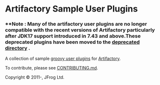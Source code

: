 Artifactory Sample User Plugins
===============================

### **Note : **Many of the artifactory user plugins are no longer compatible with the recent versions of Artifactory particularly after JDK17 support introduced in 7.43 and above.These deprecated plugins have been moved to the [deprecated directory] .**

[deprecated directory]: http://github.com/jfrog/artifactory-user-plugins/deprecated-plugins


A collection of sample [groovy user plugins] for [Artifactory].

To contribute, please see [CONTRIBUTING.md](CONTRIBUTING.md).

Copyright &copy; 2011-, JFrog Ltd.

[Artifactory]: http://artifactory.jfrog.org
[groovy user plugins]: http://wiki.jfrog.org/confluence/display/RTF/User+Plugins
